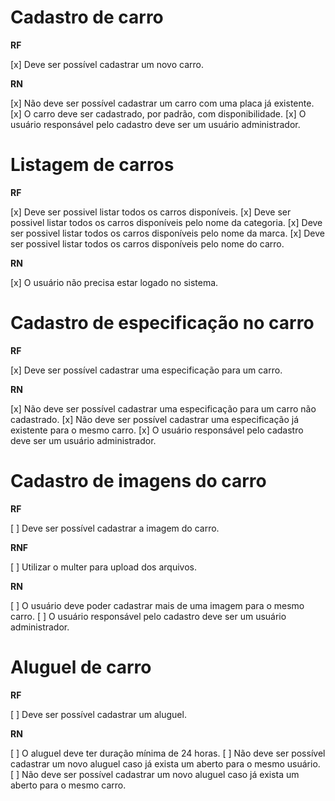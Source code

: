 # Cadastro de carro

**RF**

[x] Deve ser possível cadastrar um novo carro.

**RN**

[x] Não deve ser possível cadastrar um carro com uma placa já existente.
[x] O carro deve ser cadastrado, por padrão, com disponibilidade.
[x] O usuário responsável pelo cadastro deve ser um usuário administrador.

# Listagem de carros

**RF**

[x] Deve ser possivel listar todos os carros disponíveis.
[x] Deve ser possivel listar todos os carros disponíveis pelo nome da categoria.
[x] Deve ser possivel listar todos os carros disponíveis pelo nome da marca.
[x] Deve ser possivel listar todos os carros disponíveis pelo nome do carro.

**RN**

[x] O usuário não precisa estar logado no sistema.

# Cadastro de especificação no carro

**RF**

[x] Deve ser possível cadastrar uma especificação para um carro.

**RN**

[x] Não deve ser possível cadastrar uma especificação para um carro não cadastrado.
[x] Não deve ser possível cadastrar uma especificação já existente para o mesmo carro.
[x] O usuário responsável pelo cadastro deve ser um usuário administrador.

# Cadastro de imagens do carro

**RF**

[ ] Deve ser possível cadastrar a imagem do carro.

**RNF**

[ ] Utilizar o multer para upload dos arquivos.

**RN**

[ ] O usuário deve poder cadastrar mais de uma imagem para o mesmo carro.
[ ] O usuário responsável pelo cadastro deve ser um usuário administrador.

# Aluguel de carro

**RF**

[ ] Deve ser possível cadastrar um aluguel.

**RN**

[ ] O aluguel deve ter duração mínima de 24 horas.
[ ] Não deve ser possível cadastrar um novo aluguel caso já exista um aberto para o mesmo usuário.
[ ] Não deve ser possível cadastrar um novo aluguel caso já exista um aberto para o mesmo carro.

